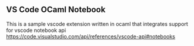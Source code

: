 ## VS Code OCaml Notebook
This is a sample vscode extension written in ocaml that integrates support for vscode notebook api https://code.visualstudio.com/api/references/vscode-api#notebooks
